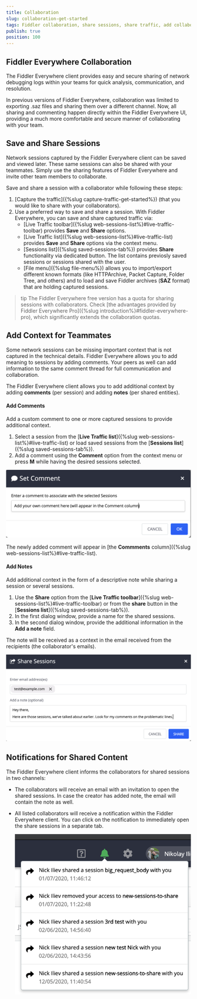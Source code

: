 ```yaml
---
title: Collaboration
slug: collaboration-get-started
tags: Fiddler collaboration, share sessions, share traffic, add collaborators, fiddler users
publish: true
position: 100
---
```


## Fiddler Everywhere Collaboration

The Fiddler Everywhere client provides easy and secure sharing of network debugging logs within your teams for quick analysis, communication, and resolution. 

In previous versions of Fiddler Everywhere, collaboration was limited to exporting .saz files and sharing them over a different channel. Now, all sharing and commenting happen directly within the Fiddler Everywhere UI, providing a much more comfortable and secure manner of collaborating with your team.

## Save and Share Sessions

Network sessions captured by the Fiddler Everywhere client can be saved and viewed later. These same sessions can also be shared with your teammates. Simply use the sharing features of Fiddler Everywhere and invite other team members to collaborate.

Save and share a session with a collaborator while following these steps:
 1. [Capture the traffic]({%slug capture-traffic-get-started%}) (that you would like to share with your collaborators).
 2. Use a preferred way to save and share a session. With Fiddler Everywhere, you can save and share captured traffic via:
    - [Live Traffic toolbar]({%slug web-sessions-list%}#live-traffic-toolbar) provides **Save** and **Share** options.
    - [Live Traffic list]({%slug web-sessions-list%}#live-traffic-list) provides **Save** and **Share** options via the context menu.
    - [Sessions list]({%slug saved-sessions-tab%}) provides **Share** functionality via dedicated button. The list contains previosly saved sessions or sessions shared with the user.
    - [File menu]({%slug file-menu%}) allows you to import/export different known formats (like HTTPArchive, Packet Capture, Folder Tree, and others) and to load and save Fiddler archives (**SAZ** format) that are holding captured sessions.

>tip The Fiddler Everywhere free version has a quota for sharing sessions with collaborators. Check [the advantages provided by Fiddler Everywhere Pro]({%slug introduction%}#fiddler-everywhere-pro), which significantly extends the collaboration quotas.

## Add Context for Teammates

Some network sessions can be missing important context that is not captured in the technical details. Fiddler Everywhere allows you to add meaning to sessions by adding comments. Your peers as well can add information to the same comment thread for full communication and collaboration.

The Fiddler Everywhere client allows you to add additional context by adding **comments** (per session) and adding **notes** (per shared entities).

#### Add Comments

Add a custom comment to one or more captured sessions to provide additional context.

1. Select a session from the [**Live Traffic list**]({%slug web-sessions-list%}#live-traffic-list) or load saved sessions from the [**Sessions list**]({%slug saved-sessions-tab%}).
2. Add a comment using the **Comment** option from the context menu or press **M** while having the desired sessions selected.

![Add a comment for selected sessions](../images/livetraffic/websessions/add-session-comment.png)

The newly added comment will appear in [the **Commments** column]({%slug web-sessions-list%}#live-traffic-list).

#### Add Notes

Add additional context in the form of a descriptive note while sharing a session or several sessions. 

1. Use the **Share** option from the [**Live Traffic toolbar**]({%slug web-sessions-list%}#live-traffic-toolbar) or from the **share** button in the [**Sessions list**]({%slug saved-sessions-tab%}).
2. In the first dialog window, provide a name for the shared sessions.
3. In the second dialog window, provide the additional information in the **Add a note** field. 

The note will be received as a context in the email received from the recipients (the collaborator's emails).

![Add a note in share prompt window](../images/livetraffic/websessions/websessions-toolbar-share-shareprompt.png)

## Notifications for Shared Content

The Fiddler Everywhere client informs the collaborators for shared sessions in two channels:
- The collaborators will receive an email with an invitation to open the shared sessions. In case the creator has added note, the email will contain the note as well.
- All listed collaborators will receive a notification within the Fiddler Everywhere client. You can click on the notification to immediately open the share sessions in a separate tab.

    ![Notification for received content](../images/settings/notifications-for-shared-content.png)